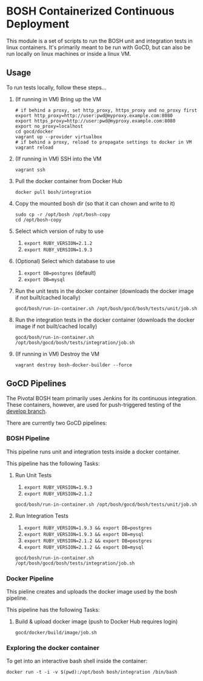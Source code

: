 # BOSH Containerized Continuous Deployment

This module is a set of scripts to run the BOSH unit and integration tests in linux containers. It's primarily meant to be run with GoCD, but can also be run locally on linux machines or inside a linux VM.


## Usage

To run tests locally, follow these steps...

1. (If running in VM) Bring up the VM
    
    ```
    # if behind a proxy, set http_proxy, https_proxy and no_proxy first
    export http_proxy=http://user:pwd@myproxy.example.com:8080
    export https_proxy=http://user:pwd@myproxy.example.com:8080
    export no_proxy=localhost
    cd gocd/docker
    vagrant up --provider virtualbox
    # if behind a proxy, reload to propagate settings to docker in VM
    vagrant reload
    ```

2. (If running in VM) SSH into the VM
    
    ```
    vagrant ssh
    ```

3. Pull the docker container from Docker Hub
    
    ```
    docker pull bosh/integration
    ```

4. Copy the mounted bosh dir (so that it can chown and write to it)
    ```
    sudo cp -r /opt/bosh /opt/bosh-copy
    cd /opt/bosh-copy
    ```

5. Select which version of ruby to use
    1. `export RUBY_VERSION=2.1.2`
    2. `export RUBY_VERSION=1.9.3`

6. (Optional) Select which database to use
    1. `export DB=postgres` (default)
    2. `export DB=mysql`

4. Run the unit tests in the docker container (downloads the docker image if not built/cached locally)
    
    ```
    gocd/bosh/run-in-container.sh /opt/bosh/gocd/bosh/tests/unit/job.sh
    ```

5. Run the integration tests in the docker container (downloads the docker image if not built/cached locally)
    
    ```
    gocd/bosh/run-in-container.sh /opt/bosh/gocd/bosh/tests/integration/job.sh
    ```

6. (If running in VM) Destroy the VM
    
    ```
    vagrant destroy bosh-docker-builder --force
    ```


## GoCD Pipelines

The Pivotal BOSH team primarily uses Jenkins for its continuous integration. These containers, however, are used for push-triggered testing of the [develop branch](https://github.com/cloudfoundry/bosh/tree/develop).

There are currently two GoCD pipelines:

### BOSH Pipeline

This pipeline runs unit and integration tests inside a docker container.

This pipeline has the following Tasks:

1. Run Unit Tests
    1. `export RUBY_VERSION=1.9.3`
    2. `export RUBY_VERSION=2.1.2`
    
    ```
    gocd/bosh/run-in-container.sh /opt/bosh/gocd/bosh/tests/unit/job.sh
    ```

2. Run Integration Tests
    1. `export RUBY_VERSION=1.9.3 && export DB=postgres`
    2. `export RUBY_VERSION=1.9.3 && export DB=mysql`
    3. `export RUBY_VERSION=2.1.2 && export DB=postgres`
    4. `export RUBY_VERSION=2.1.2 && export DB=mysql`
    
    ```
    gocd/bosh/run-in-container.sh /opt/bosh/gocd/bosh/tests/integration/job.sh
    ```

### Docker Pipeline

This pieline creates and uploads the docker image used by the bosh pipeline.

This pipeline has the following Tasks:

1. Build & upload docker image (push to Docker Hub requires login)
    
    ```
    gocd/docker/build/image/job.sh
    ```

### Exploring the docker container

To get into an interactive bash shell inside the container:
```
docker run -t -i -v $(pwd):/opt/bosh bosh/integration /bin/bash
```
